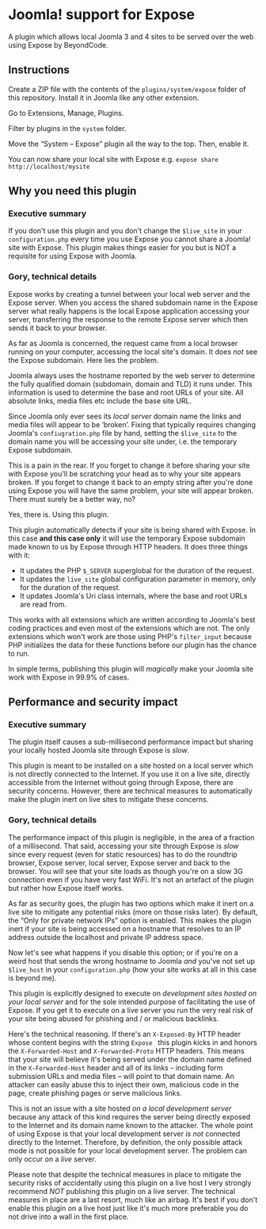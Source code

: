 # Joomla! support for Expose

A plugin which allows local Joomla 3 and 4 sites to be served over the web using Expose by BeyondCode.

## Instructions

Create a ZIP file with the contents of the `plugins/system/expose` folder of this repository. Install it in Joomla like any other extension.

Go to Extensions, Manage, Plugins.
 
Filter by plugins in the `system` folder.

Move the “System – Expose” plugin all the way to the top. Then, enable it.

You can now share your local site with Expose e.g. `expose share http://localhost/mysite`

## Why you need this plugin

### Executive summary

If you don't use this plugin and you don't change the `$live_site` in your `configuration.php` every time you use Expose you cannot share a Joomla! site with Expose. This plugin makes things easier for you but is NOT a requisite for using Expose with Joomla.

### Gory, technical details

Expose works by creating a tunnel between your local web server and the Expose server. When you access the shared subdomain name in the Expose server what really happens is the local Expose application accessing your server, transferring the response to the remote Expose server which then sends it back to your browser.

As far as Joomla is concerned, the request came from a local browser running on your computer, accessing the local site's domain. It does _not_ see the Expose subdomain. Here lies the problem.

Joomla always uses the hostname reported by the web server to determine the fully qualified domain (subdomain, domain and TLD) it runs under. This information is used to determine the base and root URLs of your site. All absolute links, media files etc include the base site URL.

Since Joomla only ever sees its _local server_ domain name the links and media files will appear to be ‘broken’. Fixing that typically requires changing Joomla's `confiugration.php` file by hand, setting the `$live_site` to the domain name you will be accessing your site under, i.e. the temporary Expose subdomain. 

This is a pain in the rear. If you forget to change it before sharing your site with Expose you'll be scratching your head as to why your site appears broken. If you forget to change it back to an empty string after you're done using Expose you will have the same problem, your site will appear broken. There must surely be a better way, no?

Yes, there is. Using this plugin.

This plugin automatically detects if your site is being shared with Expose. In this case **and this case only** it will use the temporary Expose subdomain made known to us by Expose through HTTP headers. It does three things with it:

* It updates the PHP `$_SERVER` superglobal for the duration of the request.
* It updates the `live_site` global configuration parameter in memory, only for the duration of the request.
* It updates Joomla's Uri class internals, where the base and root URLs are read from.

This works with all extensions which are written according to Joomla's best coding practices and even most of the extensions which are not. The only extensions which won't work are those using PHP's `filter_input` because PHP initializes the data for these functions before our plugin has the chance to run.

In simple terms, publishing this plugin will _magically_ make your Joomla site work with Expose in 99.9% of cases.

## Performance and security impact

### Executive summary

The plugin itself causes a sub-millisecond performance impact but sharing your locally hosted Joomla site through Expose is _slow_. 

This plugin is meant to be installed on a site hosted on a local server which is not directly connected to the Internet. If you use it on a live site, directly accessible from the Internet without going through Expose, there are security concerns. However, there are technical measures to automatically make the plugin inert on live sites to mitigate these concerns.

### Gory, technical details

The performance impact of this plugin is negligible, in the area of a fraction of a millisecond. That said, accessing your site through Expose is _slow_ since every request (even for static resources) has to do the roundtrip browser, Expose server, local server, Expose server and back to the browser. You will see that your site loads as though you're on a slow 3G connection even if you have very fast WiFi. It's not an artefact of the plugin but rather how Expose itself works.

As far as security goes, the plugin has two options which make it inert on a live site to mitigate any potential risks (more on those risks later). By default, the “Only for private network IPs” option is enabled. This makes the plugin inert if your site is being accessed on a hostname that resolves to an IP address outside the localhost and private IP address space.

Now let's see what happens if you disable this option; or if you're on a weird host that sends the wrong hostname to Joomla _and_ you've not set up `$live_host` in your `configuration.php` (how your site works at all in this case is beyond me).

This plugin is explicitly designed to execute on _development sites hosted on your local server_ and for the sole intended purpose of facilitating the use of Expose. If you get it to execute on a live server you run the very real risk of your site being abused for phishing and / or malicious backlinks.

Here's the technical reasoning. If there's an `X-Exposed-By` HTTP header whose content begins with the string `Expose ` this plugin kicks in and honors the `X-Forwarded-Host` and `X-Forwarded-Proto` HTTP headers. This means that your site will believe it's being served under the domain name defined in the `X-Forwarded-Host` header and all of its links – including form submission URLs and media files – will point to that domain name. An attacker can easily abuse this to inject their own, malicious code in the page, create phishing pages or serve malicious links.

This is not an issue with a site hosted _on a local development server_ because any attack of this kind requires the server being directly exposed to the Internet and its domain name known to the attacker. The whole point of using Expose is that your local development server _is not_ connected directly to the Internet. Therefore, by definition, the only possible attack mode is not possible for your local development server. The problem can only occur on a _live_ server.

Please note that despite the technical measures in place to mitigate the security risks of accidentally using this plugin on a live host I very strongly recommend _NOT_ publishing this plugin on a live server. The technical measures in place are a last resort, much like an airbag. It's best if you don't enable this plugin on a live host just like it's much more preferable you do not drive into a wall in the first place.